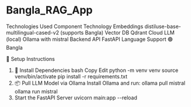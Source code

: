 # Bangla_RAG_App
Technologies Used
Component	Technology
Embeddings	distiluse-base-multilingual-cased-v2 (supports Bangla)
Vector DB	Qdrant Cloud
LLM (local)	Ollama with mistral
Backend API	FastAPI
Language Support	🟢 Bangla

🚀 Setup Instructions
1. 🔧 Install Dependencies
bash
Copy
Edit
python -m venv venv
source venv/bin/activate
pip install -r requirements.txt
2. 📦 Pull LLM Model via Ollama
Install Ollama and run:
ollama pull mistral
ollama run mistral
3. Start the FastAPI Server
uvicorn main:app --reload
